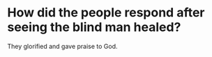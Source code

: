 # How did the people respond after seeing the blind man healed?

They glorified and gave praise to God.
